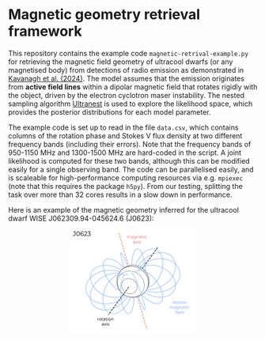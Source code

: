 # Magnetic geometry retrieval framework

This repository contains the example code ```magnetic-retrival-example.py``` for retrieving the magnetic field geometry of ultracool dwarfs (or any magnetised body) from detections of radio emission as demonstrated in [Kavanagh et al. (2024)](https://www.aanda.org/articles/aa/full_html/2024/12/aa52094-24/aa52094-24.html). The model assumes that the emission originates from **active field lines** within a dipolar magnetic field that rotates rigidly with the object, driven by the electron cyclotron maser instability. The nested sampling algorithm [Ultranest](https://johannesbuchner.github.io/UltraNest/) is used to explore the likelihood space, which provides the posterior distributions for each model parameter.

The example code is set up to read in the file ```data.csv```, which contains columns of the rotation phase and Stokes V flux density at two different frequency bands (including their errors). Note that the frequency bands of 950-1150 MHz and 1300-1500 MHz are hard-coded in the script. A joint likelihood is computed for these two bands, although this can be modified easily for a single observing band. The code can be parallelised easily, and is scaleable for high-performance computing resources via e.g. ```mpiexec``` (note that this requires the package ```h5py```). From our testing, splitting the task over more than 32 cores results in a slow down in performance.

Here is an example of the magnetic geometry inferred for the ultracool dwarf WISE J062309.94-045624.6 (J0623):

<p align="center">
	<img src="fig.jpg" width="50%"/>
</p>
